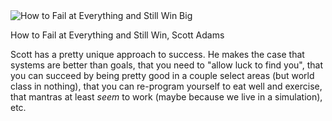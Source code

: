 <img src="../../public/images/book_covers/howtofail.jpg" id="cover" alt="How to Fail at Everything and Still Win Big"/>
<p id="title">How to Fail at Everything and Still Win, Scott Adams</p>

Scott has a pretty unique approach to success. 
He makes the case that systems are better than goals, that you need to "allow luck to find you", that you can succeed by being pretty good in a couple select areas (but world class in nothing), that you can re-program yourself to eat well and exercise, that mantras at least _seem_ to work (maybe because we live in a simulation), etc.
